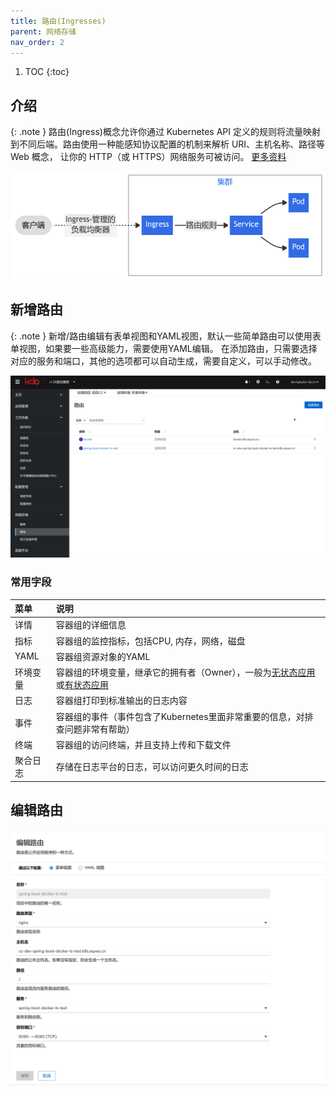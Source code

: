 ```yaml
---
title: 路由(Ingresses)
parent: 网络存储
nav_order: 2
---
```


1. TOC
{:toc}

## 介绍

{: .note }
路由(Ingress)概念允许你通过 Kubernetes API 定义的规则将流量映射到不同后端。路由使用一种能感知协议配置的机制来解析 URI、主机名称、路径等 Web 概念， 让你的 HTTP（或 HTTPS）网络服务可被访问。
[更多资料](https://kubernetes.io/zh-cn/docs/concepts/services-networking/ingress/)

![](imgs/ingress.png)


## 新增路由

{: .note }
新增/路由编辑有表单视图和YAML视图，默认一些简单路由可以使用表单视图，如果要一些高级能力，需要使用YAML编辑。
在添加路由，只需要选择对应的服务和端口，其他的选项都可以自动生成，需要自定义，可以手动修改。

![create-ingress.gif](imgs/create-ingress.gif)

 ### 常用字段 

| 菜单   | 说明                                                                          |
|:-----|:----------------------------------------------------------------------------|
| 详情   | 容器组的详细信息                                                                    |
| 指标   | 容器组的监控指标，包括CPU, 内存，网络，磁盘                                                    |
| YAML | 容器组资源对象的YAML                                                                |
| 环境变量 | 容器组的环境变量，继承它的拥有者（Owner），一般为[无状态应用](../deployments)或[有状态应用](../statefulsets) |
| 日志   | 容器组打印到标准输出的日志内容                                                             |
| 事件   | 容器组的事件（事件包含了Kubernetes里面非常重要的信息，对排查问题非常有帮助）                                 |
| 终端   | 容器组的访问终端，并且支持上传和下载文件                                                        |
| 聚合日志 | 存储在日志平台的日志，可以访问更久时间的日志                                                      |



## 编辑路由




![](imgs/edit-ingress.png)
